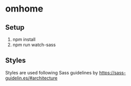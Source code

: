 # omhome

## Setup

1. npm install
2. npm run watch-sass 



## Styles

Styles are used following Sass guidelines by https://sass-guidelin.es/#architecture
